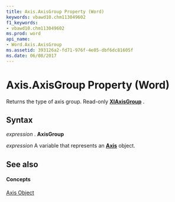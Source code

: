 ```yaml
---
title: Axis.AxisGroup Property (Word)
keywords: vbawd10.chm113049602
f1_keywords:
- vbawd10.chm113049602
ms.prod: word
api_name:
- Word.Axis.AxisGroup
ms.assetid: 393126a2-fd71-976f-4e05-dbf6dc81605f
ms.date: 06/08/2017
---
```



# Axis.AxisGroup Property (Word)

Returns the type of axis group. Read-only  **[XlAxisGroup](Word.xlaxisgroup.md)** .


## Syntax

 _expression_ . **AxisGroup**

 _expression_ A variable that represents an **[Axis](Word.Axis.md)** object.


## See also


#### Concepts


[Axis Object](Word.Axis.md)

